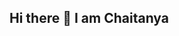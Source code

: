 ## Hi there 👋 I am Chaitanya

<!--
**chaitanya4321/chaitanya4321** is a ✨ _special_ ✨ repository because its `README.md` (this file) appears on your GitHub profile.

Here are some ideas to get you started:

- 🔭 I’m currently working as an assistant professor 
- 🌱 I’m currently learning data science and teaching Python, ML, CN 

-->
